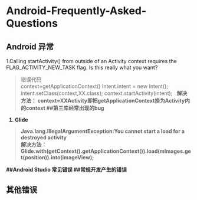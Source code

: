 # Android-Frequently-Asked-Questions
## Android 异常
1.Calling startActivity() from outside of an Activity  context requires the FLAG_ACTIVITY_NEW_TASK flag. Is this really what you want?
> 错误代码     
context=getApplicationContext()
Intent intent = new Intent();
intent.setClass(context,XX.class);
context.startActivity(intent);
>   <b>解决方法： context=XXActivity即把getApplicationContext换为Activity内的context
##第三库经常出现的bug
  1. Glide
  >Java.lang.IllegalArgumentException:You cannot start a load for a destroyed activity  
  <b> 解决方法：Glide.with(getContext().getApplicationContext()).load(mImages.get(position)).into(imageView);</b>
  
##Android Studio 常见错误
##常规开发产生的错误
## 其他错误



